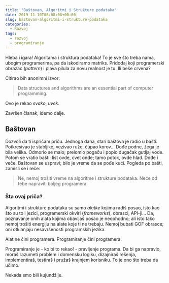 ```yaml
---
title: "Baštovan, Algoritmi i Strukture podataka"
date: 2019-11-10T08:08:08+00:00
slug: bastovan-algoritmi-i-strukture-podataka
categories:
  - Razvoj
tags:
  - razvoj
  - programiranje
---
```


Hleba i igara! Algoritama i struktura podataka! To je sve što treba nama, ubogim programerima, pa da iskodiramo matriks. Pridodaj koji programerski obrazac (_pattern_) i plava pilula za novu realnost je tu. Ili beše crvena?

<!--more-->

Citirao bih anonimni izvor:

> Data structures and algorithms are an essential part of computer programming. 

Ovo je rekao _svako_, _uvek_.

Završen članak, idemo dalje.

## Baštovan

Dozvoli da ti ispričam priču. Jednoga dana, stari baštova je radio u bašti. Potkresivao je stabljike, vezivao ruže, čupao korov... Dođe podne, žega je bila velika. Odmorio se malo; prelomio pogaču i popio dugačak gutljaj vode. Potom se vratio bašti: list ovde, cvet onde; tamo potok, ovde hlad. Dođe i veče. Baštovan se uspravi; bilo je vreme da se pođe kući. Pogleda po bašti, zamisli se i reče:

> Ne, nemoj trošiti vreme na algoritme i strukture podataka. Neće od tebe napraviti boljeg programera.

### Šta ovaj priča?

Algoritmi i strukture podataka su samo _alatke_ kojima radiš posao, isto kao što su to i jezici, programerski okviri (_frameworks_), obrasci, API-ji... Da, poznavanje onih alata kojima obavljaš posao je neophodno; ali isto tako nemoj trošiti energiju na alate koje ti ne trebaju. Nemoj bubati GOF obrasce; oni otklanjaju nesavršenosti programskih jezika.

Alat ne čini programera. Programiranje čini programera.

Programiranje je - ko bi to rekao! - pravljenje programa. Da bi ga napravio, moraš razumeti problem i domensku logiku, dizajniraš rešenja, implementiraš, testiraš i pružaš krajnjem korisniku. To je ono što treba da učimo.

Nekada smo bili kujundžije.